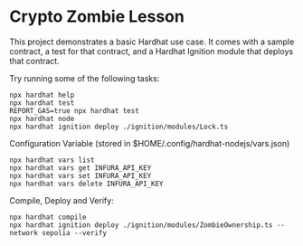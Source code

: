 # Crypto Zombie Lesson

This project demonstrates a basic Hardhat use case. It comes with a sample contract, a test for that contract, and a Hardhat Ignition module that deploys that contract.

Try running some of the following tasks:

```shell
npx hardhat help
npx hardhat test
REPORT_GAS=true npx hardhat test
npx hardhat node
npx hardhat ignition deploy ./ignition/modules/Lock.ts
```

Configuration Variable (stored in $HOME/.config/hardhat-nodejs/vars.json)

```shell
npx hardhat vars list
npx hardhat vars get INFURA_API_KEY
npx hardhat vars set INFURA_API_KEY
npx hardhat vars delete INFURA_API_KEY
```

Compile, Deploy and Verify:

```shell
npx hardhat compile
npx hardhat ignition deploy ./ignition/modules/ZombieOwnership.ts --network sepolia --verify
```
